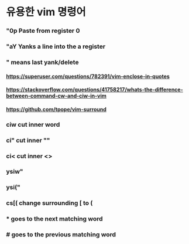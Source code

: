 # 유용한 vim 명령어

### "0p Paste from register 0
### "aY Yanks a line into the a register
### " means last yank/delete

#### https://superuser.com/questions/782391/vim-enclose-in-quotes
#### https://stackoverflow.com/questions/41758217/whats-the-difference-between-command-cw-and-ciw-in-vim
#### https://github.com/tpope/vim-surround
### ciw cut inner word
### ci" cut inner ""
### ci< cut inner <>
### ysiw"
### ysi("
### cs[( change surrounding [ to (
### * goes to the next matching word 
### # goes to the previous matching word
